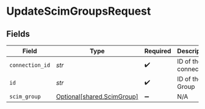 # UpdateScimGroupsRequest


## Fields

| Field                                                          | Type                                                           | Required                                                       | Description                                                    |
| -------------------------------------------------------------- | -------------------------------------------------------------- | -------------------------------------------------------------- | -------------------------------------------------------------- |
| `connection_id`                                                | *str*                                                          | :heavy_check_mark:                                             | ID of the connection                                           |
| `id`                                                           | *str*                                                          | :heavy_check_mark:                                             | ID of the Group                                                |
| `scim_group`                                                   | [Optional[shared.ScimGroup]](../../models/shared/scimgroup.md) | :heavy_minus_sign:                                             | N/A                                                            |